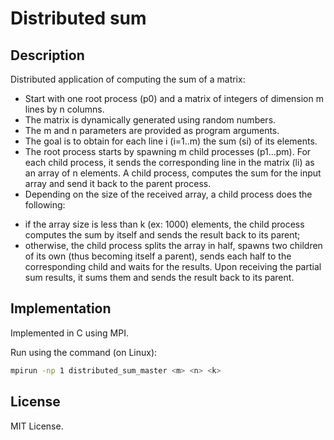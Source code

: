 # Distributed sum

## Description
Distributed application of computing the sum of a matrix:
- Start with one root process (p0) and a matrix of integers of dimension m lines by n columns.
- The matrix is dynamically generated using random numbers.
- The m and n parameters are provided as program arguments.
- The goal is to obtain for each line i (i=1..m) the sum (si) of its elements.
- The root process starts by spawning m child processes (p1...pm). For each child process, it sends the
corresponding line in the matrix (li) as an array of n elements. A child process, computes the sum for
the input array and send it back to the parent process.
- Depending on the size of the received array, a child process does the following:
* if the array size is less than k (ex: 1000) elements, the child process computes the sum by itself
and sends the result back to its parent;
* otherwise, the child process splits the array in half, spawns two children of its own (thus
becoming itself a parent), sends each half to the corresponding child and waits for the results.
Upon receiving the partial sum results, it sums them and sends the result back to its parent.

## Implementation
Implemented in C using MPI.

Run using the command (on Linux):
```bash
mpirun -np 1 distributed_sum_master <m> <n> <k>
```

## License
MIT License.
